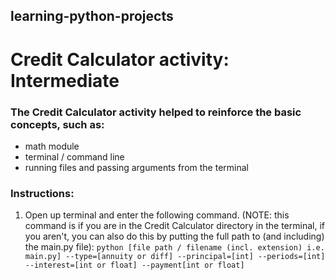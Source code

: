 ## learning-python-projects

# Credit Calculator activity: Intermediate

### The Credit Calculator activity helped to reinforce the basic concepts, such as:

- math module
- terminal / command line
- running files and passing arguments from the terminal

### Instructions:

1. Open up terminal and enter the following command. (NOTE: this command is if you are in the Credit Calculator directory in the terminal, if you aren't, you can also do this by putting the full path to (and including) the main.py file):
   `python [file path / filename (incl. extension) i.e. main.py] --type=[annuity or diff] --principal=[int] --periods=[int] --interest=[int or float] --payment[int or float]`

